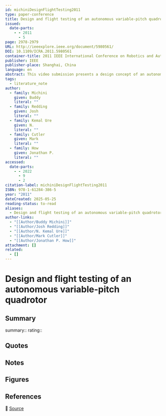 ```yaml
---
id: michiniDesignFlightTesting2011
type: paper-conference
title: Design and flight testing of an autonomous variable-pitch quadrotor
issued:
  date-parts:
    - - 2011
      - 5
page: 2978-2979
URL: http://ieeexplore.ieee.org/document/5980561/
DOI: 10.1109/ICRA.2011.5980561
container-title: 2011 IEEE International Conference on Robotics and Automation
publisher: IEEE
publisher-place: Shanghai, China
language: en
abstract: This video submission presents a design concept of an autonomous variable-pitch quadrotor with constant motor speed. The main aim of this work is to increase the maneuverability of the quadrotor vehicle concept while largely maintaining its mechanical simplicity. This added maneuverability will allow autonomous agile maneuvers like inverted hover and ﬂip. A custom in lab built quadrotor with onboard attitude stabilization is developed and tested in the ACL’s (Aerospace Controls Laboratory) RAVEN (Real-time indoor Autonomous Vehicle test ENvironment). Initial ﬂight results show that the quadrotor is capable of waypoint tracking and hovering both upright and inverted.
tags:
  - literature_note
author:
  - family: Michini
    given: Buddy
    literal: ""
  - family: Redding
    given: Josh
    literal: ""
  - family: Kemal Ure
    given: N.
    literal: ""
  - family: Cutler
    given: Mark
    literal: ""
  - family: How
    given: Jonathan P.
    literal: ""
accessed:
  date-parts:
    - - 2022
      - 9
      - 2
citation-label: michiniDesignFlightTesting2011
ISBN: 978-1-61284-386-5
year: "2011"
dateCreated: 2025-05-25
reading-status: to-read
aliases:
  - Design and flight testing of an autonomous variable-pitch quadrotor
author-links:
  - "[[Author/Buddy Michini]]"
  - "[[Author/Josh Redding]]"
  - "[[Author/N. Kemal Ure]]"
  - "[[Author/Mark Cutler]]"
  - "[[Author/Jonathan P. How]]"
attachment: []
related:
  - []
---
```


# Design and flight testing of an autonomous variable-pitch quadrotor

## Summary
summary::
rating::

## Quotes

## Notes

## Figures

## References

🔗 [Source](http://ieeexplore.ieee.org/document/5980561/)

